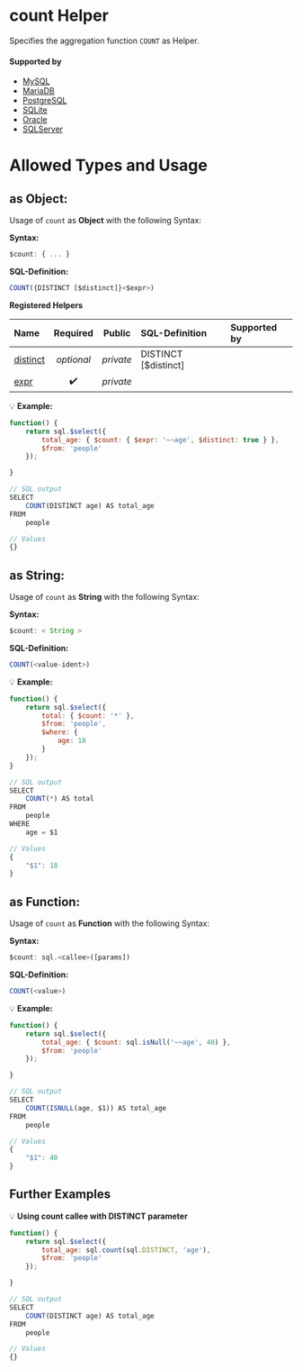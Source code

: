 # count Helper
Specifies the aggregation function `COUNT` as Helper.

#### Supported by
- [MySQL](https://dev.mysql.com/doc/refman/5.7/en/group-by-functions.html#function_count)
- [MariaDB](https://mariadb.com/kb/en/library/count/)
- [PostgreSQL](https://www.postgresql.org/docs/9.5/static/functions-aggregate.html)
- [SQLite](https://sqlite.org/lang_aggfunc.html#count)
- [Oracle](https://docs.oracle.com/cd/B19306_01/server.102/b14200/functions032.htm)
- [SQLServer](https://docs.microsoft.com/en-US/sql/t-sql/functions/count-transact-sql)

# Allowed Types and Usage

## as Object:

Usage of `count` as **Object** with the following Syntax:

**Syntax:**

```javascript
$count: { ... }
```

**SQL-Definition:**
```javascript
COUNT({DISTINCT [$distinct]}<$expr>)
```

**Registered Helpers**

Name|Required|Public|SQL-Definition|Supported by
:---|:------:|:----:|:-------------|:-----------
[distinct](./private/distinct/)|*optional*|*private*|DISTINCT  [$distinct]|
[expr](./private/expr/)|:heavy_check_mark:|*private*||

:bulb: **Example:**
```javascript
function() {
    return sql.$select({
        total_age: { $count: { $expr: '~~age', $distinct: true } },
        $from: 'people'
    });

}

// SQL output
SELECT
    COUNT(DISTINCT age) AS total_age
FROM
    people

// Values
{}
```

## as String:

Usage of `count` as **String** with the following Syntax:

**Syntax:**

```javascript
$count: < String >
```

**SQL-Definition:**
```javascript
COUNT(<value-ident>)
```

:bulb: **Example:**
```javascript
function() {
    return sql.$select({
        total: { $count: '*' },
        $from: 'people',
        $where: {
            age: 18
        }
    });
}

// SQL output
SELECT
    COUNT(*) AS total
FROM
    people
WHERE
    age = $1

// Values
{
    "$1": 18
}
```

## as Function:

Usage of `count` as **Function** with the following Syntax:

**Syntax:**

```javascript
$count: sql.<callee>([params])
```

**SQL-Definition:**
```javascript
COUNT(<value>)
```

:bulb: **Example:**
```javascript
function() {
    return sql.$select({
        total_age: { $count: sql.isNull('~~age', 40) },
        $from: 'people'
    });

}

// SQL output
SELECT
    COUNT(ISNULL(age, $1)) AS total_age
FROM
    people

// Values
{
    "$1": 40
}
```

## Further Examples

:bulb: **Using count callee with DISTINCT parameter**
```javascript
function() {
    return sql.$select({
        total_age: sql.count(sql.DISTINCT, 'age'),
        $from: 'people'
    });

}

// SQL output
SELECT
    COUNT(DISTINCT age) AS total_age
FROM
    people

// Values
{}
```

